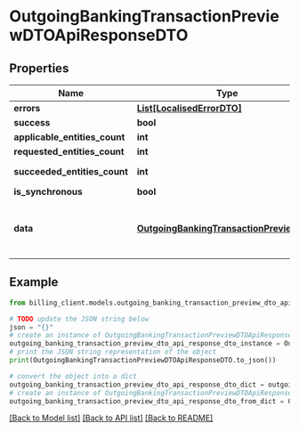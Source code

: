 # OutgoingBankingTransactionPreviewDTOApiResponseDTO


## Properties

Name | Type | Description | Notes
------------ | ------------- | ------------- | -------------
**errors** | [**List[LocalisedErrorDTO]**](LocalisedErrorDTO.md) |  | [optional] 
**success** | **bool** |  | [optional] 
**applicable_entities_count** | **int** |  | [optional] 
**requested_entities_count** | **int** |  | [optional] 
**succeeded_entities_count** | **int** |  | [optional] [readonly] 
**is_synchronous** | **bool** |  | [optional] 
**data** | [**OutgoingBankingTransactionPreviewDTO**](OutgoingBankingTransactionPreviewDTO.md) | The updated entity in case of modifications or creation | [optional] 

## Example

```python
from billing_client.models.outgoing_banking_transaction_preview_dto_api_response_dto import OutgoingBankingTransactionPreviewDTOApiResponseDTO

# TODO update the JSON string below
json = "{}"
# create an instance of OutgoingBankingTransactionPreviewDTOApiResponseDTO from a JSON string
outgoing_banking_transaction_preview_dto_api_response_dto_instance = OutgoingBankingTransactionPreviewDTOApiResponseDTO.from_json(json)
# print the JSON string representation of the object
print(OutgoingBankingTransactionPreviewDTOApiResponseDTO.to_json())

# convert the object into a dict
outgoing_banking_transaction_preview_dto_api_response_dto_dict = outgoing_banking_transaction_preview_dto_api_response_dto_instance.to_dict()
# create an instance of OutgoingBankingTransactionPreviewDTOApiResponseDTO from a dict
outgoing_banking_transaction_preview_dto_api_response_dto_from_dict = OutgoingBankingTransactionPreviewDTOApiResponseDTO.from_dict(outgoing_banking_transaction_preview_dto_api_response_dto_dict)
```
[[Back to Model list]](../README.md#documentation-for-models) [[Back to API list]](../README.md#documentation-for-api-endpoints) [[Back to README]](../README.md)


